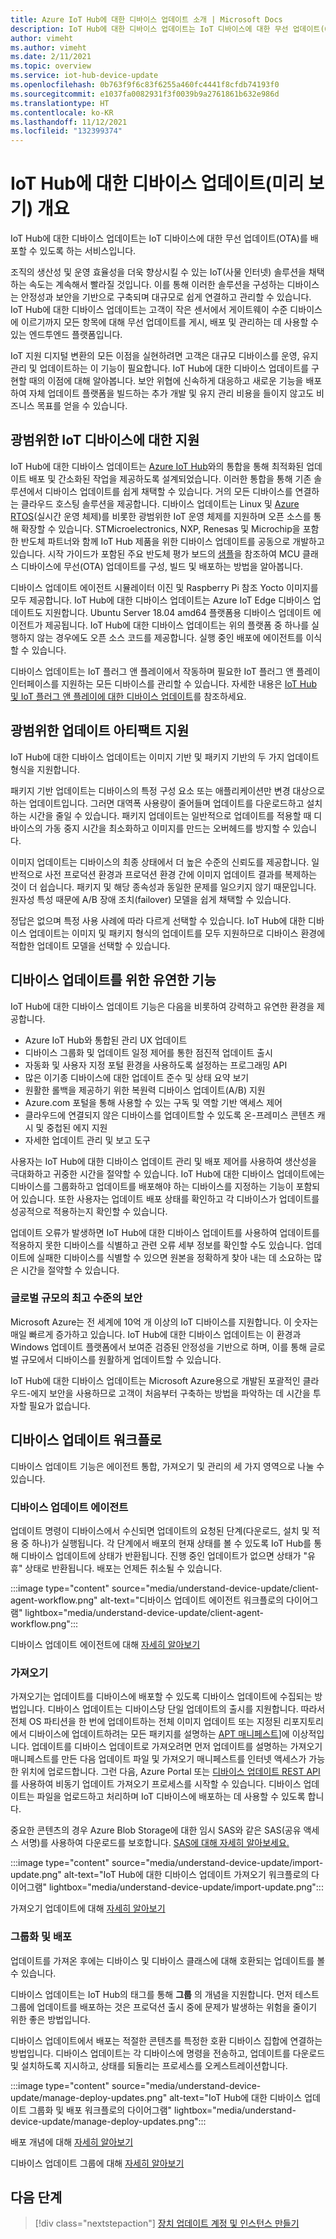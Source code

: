 ```yaml
---
title: Azure IoT Hub에 대한 디바이스 업데이트 소개 | Microsoft Docs
description: IoT Hub에 대한 디바이스 업데이트는 IoT 디바이스에 대한 무선 업데이트(OTA)를 배포할 수 있도록 하는 서비스입니다.
author: vimeht
ms.author: vimeht
ms.date: 2/11/2021
ms.topic: overview
ms.service: iot-hub-device-update
ms.openlocfilehash: 0b763f9f6c83f6255a460fc4441f8cfdb74193f0
ms.sourcegitcommit: e1037fa0082931f3f0039b9a2761861b632e986d
ms.translationtype: HT
ms.contentlocale: ko-KR
ms.lasthandoff: 11/12/2021
ms.locfileid: "132399374"
---
```

# <a name="device-update-for-iot-hub-preview-overview"></a>IoT Hub에 대한 디바이스 업데이트(미리 보기) 개요

IoT Hub에 대한 디바이스 업데이트는 IoT 디바이스에 대한 무선 업데이트(OTA)를 배포할 수 있도록 하는 서비스입니다.

조직의 생산성 및 운영 효율성을 더욱 향상시킬 수 있는 IoT(사물 인터넷) 솔루션을 채택하는 속도는 계속해서 빨라질 것입니다. 이를 통해 이러한 솔루션을 구성하는 디바이스는 안정성과 보안을 기반으로 구축되며 대규모로 쉽게 연결하고 관리할 수 있습니다. IoT Hub에 대한 디바이스 업데이트는 고객이 작은 센서에서 게이트웨이 수준 디바이스에 이르기까지 모든 항목에 대해 무선 업데이트를 게시, 배포 및 관리하는 데 사용할 수 있는 엔드투엔드 플랫폼입니다. 

IoT 지원 디지털 변환의 모든 이점을 실현하려면 고객은 대규모 디바이스를 운영, 유지 관리 및 업데이트하는 이 기능이 필요합니다. IoT Hub에 대한 디바이스 업데이트를 구현할 때의 이점에 대해 알아봅니다. 보안 위협에 신속하게 대응하고 새로운 기능을 배포하여 자체 업데이트 플랫폼을 빌드하는 추가 개발 및 유지 관리 비용을 들이지 않고도 비즈니스 목표를 얻을 수 있습니다.

## <a name="support-for-a-wide-range-of-iot-devices"></a>광범위한 IoT 디바이스에 대한 지원


IoT Hub에 대한 디바이스 업데이트는 [Azure IoT Hub](https://azure.microsoft.com/services/iot-hub/)와의 통합을 통해 최적화된 업데이트 배포 및 간소화된 작업을 제공하도록 설계되었습니다. 이러한 통합을 통해 기존 솔루션에서 디바이스 업데이트를 쉽게 채택할 수 있습니다. 거의 모든 디바이스를 연결하는 클라우드 호스팅 솔루션을 제공합니다. 디바이스 업데이트는 Linux 및 [Azure RTOS](https://azure.microsoft.com/services/rtos/)(실시간 운영 체제)를 비롯한 광범위한 IoT 운영 체제를 지원하며 오픈 소스를 통해 확장할 수 있습니다. STMicroelectronics, NXP, Renesas 및 Microchip을 포함한 반도체 파트너와 함께 IoT Hub 제품을 위한 디바이스 업데이트를 공동으로 개발하고 있습니다. 시작 가이드가 포함된 주요 반도체 평가 보드의 [샘플](https://github.com/azure-rtos/samples/tree/PublicPreview/ADU)을 참조하여 MCU 클래스 디바이스에 무선(OTA) 업데이트를 구성, 빌드 및 배포하는 방법을 알아봅니다. 

디바이스 업데이트 에이전트 시뮬레이터 이진 및 Raspberry Pi 참조 Yocto 이미지를 모두 제공합니다.
IoT Hub에 대한 디바이스 업데이트는 Azure IoT Edge 디바이스 업데이트도 지원합니다. Ubuntu Server 18.04 amd64 플랫폼용 디바이스 업데이트 에이전트가 제공됩니다. IoT Hub에 대한 디바이스 업데이트는 위의 플랫폼 중 하나를 실행하지 않는 경우에도 오픈 소스 코드를 제공합니다. 실행 중인 배포에 에이전트를 이식할 수 있습니다.

디바이스 업데이트는 IoT 플러그 앤 플레이에서 작동하며 필요한 IoT 플러그 앤 플레이 인터페이스를 지원하는 모든 디바이스를 관리할 수 있습니다. 자세한 내용은 [IoT Hub 및 IoT 플러그 앤 플레이에 대한 디바이스 업데이트](device-update-plug-and-play.md)를 참조하세요.

## <a name="support-for-a-wide-range-of-update-artifacts"></a>광범위한 업데이트 아티팩트 지원

IoT Hub에 대한 디바이스 업데이트는 이미지 기반 및 패키지 기반의 두 가지 업데이트 형식을 지원합니다.

패키지 기반 업데이트는 디바이스의 특정 구성 요소 또는 애플리케이션만 변경 대상으로 하는 업데이트입니다. 그러면 대역폭 사용량이 줄어들며 업데이트를 다운로드하고 설치하는 시간을 줄일 수 있습니다. 패키지 업데이트는 일반적으로 업데이트를 적용할 때 디바이스의 가동 중지 시간을 최소화하고 이미지를 만드는 오버헤드를 방지할 수 있습니다.

이미지 업데이트는 디바이스의 최종 상태에서 더 높은 수준의 신뢰도를 제공합니다. 일반적으로 사전 프로덕션 환경과 프로덕션 환경 간에 이미지 업데이트 결과를 복제하는 것이 더 쉽습니다. 패키지 및 해당 종속성과 동일한 문제를 일으키지 않기 때문입니다.
원자성 특성 때문에 A/B 장애 조치(failover) 모델을 쉽게 채택할 수 있습니다.

정답은 없으며 특정 사용 사례에 따라 다르게 선택할 수 있습니다. IoT Hub에 대한 디바이스 업데이트는 이미지 및 패키지 형식의 업데이트를 모두 지원하므로 디바이스 환경에 적합한 업데이트 모델을 선택할 수 있습니다.

## <a name="flexible-features-for-updating-devices"></a>디바이스 업데이트를 위한 유연한 기능

IoT Hub에 대한 디바이스 업데이트 기능은 다음을 비롯하여 강력하고 유연한 환경을 제공합니다.

* Azure IoT Hub와 통합된 관리 UX 업데이트
* 디바이스 그룹화 및 업데이트 일정 제어를 통한 점진적 업데이트 출시
* 자동화 및 사용자 지정 포털 환경을 사용하도록 설정하는 프로그래밍 API
* 많은 이기종 디바이스에 대한 업데이트 준수 및 상태 요약 보기
* 원활한 롤백을 제공하기 위한 복원력 디바이스 업데이트(A/B) 지원
* Azure.com 포털을 통해 사용할 수 있는 구독 및 역할 기반 액세스 제어
* 클라우드에 연결되지 않은 디바이스를 업데이트할 수 있도록 온-프레미스 콘텐츠 캐시 및 중첩된 에지 지원
* 자세한 업데이트 관리 및 보고 도구 

사용자는 IoT Hub에 대한 디바이스 업데이트 관리 및 배포 제어를 사용하여 생산성을 극대화하고 귀중한 시간을 절약할 수 있습니다. IoT Hub에 대한 디바이스 업데이트에는 디바이스를 그룹화하고 업데이트를 배포해야 하는 디바이스를 지정하는 기능이 포함되어 있습니다. 또한 사용자는 업데이트 배포 상태를 확인하고 각 디바이스가 업데이트를 성공적으로 적용하는지 확인할 수 있습니다.

업데이트 오류가 발생하면 IoT Hub에 대한 디바이스 업데이트를 사용하여 업데이트를 적용하지 못한 디바이스를 식별하고 관련 오류 세부 정보를 확인할 수도 있습니다. 업데이트에 실패한 디바이스를 식별할 수 있으면 원본을 정확하게 찾아 내는 데 소요하는 많은 시간을 절약할 수 있습니다.

### <a name="best-in-class-security-at-global-scale"></a>글로벌 규모의 최고 수준의 보안

Microsoft Azure는 전 세계에 10억 개 이상의 IoT 디바이스를 지원합니다. 이 숫자는 매일 빠르게 증가하고 있습니다. IoT Hub에 대한 디바이스 업데이트는 이 환경과 Windows 업데이트 플랫폼에서 보여준 검증된 안정성을 기반으로 하며, 이를 통해 글로벌 규모에서 디바이스를 원활하게 업데이트할 수 있습니다.

IoT Hub에 대한 디바이스 업데이트는 Microsoft Azure용으로 개발된 포괄적인 클라우드-에지 보안을 사용하므로 고객이 처음부터 구축하는 방법을 파악하는 데 시간을 투자할 필요가 없습니다.


## <a name="device-update-workflows"></a>디바이스 업데이트 워크플로

디바이스 업데이트 기능은 에이전트 통합, 가져오기 및 관리의 세 가지 영역으로 나눌 수 있습니다.

### <a name="device-update-agent"></a>디바이스 업데이트 에이전트

업데이트 명령이 디바이스에서 수신되면 업데이트의 요청된 단계(다운로드, 설치 및 적용 중 하나)가 실행됩니다. 각 단계에서 배포의 현재 상태를 볼 수 있도록 IoT Hub를 통해 디바이스 업데이트에 상태가 반환됩니다. 진행 중인 업데이트가 없으면 상태가 "유휴" 상태로 반환됩니다. 배포는 언제든 취소될 수 있습니다.

:::image type="content" source="media/understand-device-update/client-agent-workflow.png" alt-text="디바이스 업데이트 에이전트 워크플로의 다이어그램" lightbox="media/understand-device-update/client-agent-workflow.png":::

디바이스 업데이트 에이전트에 대해 [자세히 알아보기](device-update-agent-overview.md) 

### <a name="importing"></a>가져오기

가져오기는 업데이트를 디바이스에 배포할 수 있도록 디바이스 업데이트에 수집되는 방법입니다. 디바이스 업데이트는 디바이스당 단일 업데이트의 출시를 지원합니다. 따라서 전체 OS 파티션을 한 번에 업데이트하는 전체 이미지 업데이트 또는 지정된 리포지토리에서 디바이스에 업데이트하려는 모든 패키지를 설명하는 [APT 매니페스트](device-update-apt-manifest.md)]에 이상적입니다. 업데이트를 디바이스 업데이트로 가져오려면 먼저 업데이트를 설명하는 가져오기 매니페스트를 만든 다음 업데이트 파일 및 가져오기 매니페스트를 인터넷 액세스가 가능한 위치에 업로드합니다. 그런 다음, Azure Portal 또는 [디바이스 업데이트 REST API](/rest/api/deviceupdate/)를 사용하여 비동기 업데이트 가져오기 프로세스를 시작할 수 있습니다. 디바이스 업데이트는 파일을 업로드하고 처리하며 IoT 디바이스에 배포하는 데 사용할 수 있도록 합니다.

중요한 콘텐츠의 경우 Azure Blob Storage에 대한 임시 SAS와 같은 SAS(공유 액세스 서명)를 사용하여 다운로드를 보호합니다. [SAS에 대해 자세히 알아보세요.](../storage/common/storage-sas-overview.md)

:::image type="content" source="media/understand-device-update/import-update.png" alt-text="IoT Hub에 대한 디바이스 업데이트 가져오기 워크플로의 다이어그램" lightbox="media/understand-device-update/import-update.png":::

가져오기 업데이트에 대해 [자세히 알아보기](import-concepts.md) 

### <a name="grouping-and-deployment"></a>그룹화 및 배포

업데이트를 가져온 후에는 디바이스 및 디바이스 클래스에 대해 호환되는 업데이트를 볼 수 있습니다.

디바이스 업데이트는 IoT Hub의 태그를 통해 **그룹** 의 개념을 지원합니다. 먼저 테스트 그룹에 업데이트를 배포하는 것은 프로덕션 출시 중에 문제가 발생하는 위험을 줄이기 위한 좋은 방법입니다.

디바이스 업데이트에서 배포는 적절한 콘텐츠를 특정한 호환 디바이스 집합에 연결하는 방법입니다. 디바이스 업데이트는 각 디바이스에 명령을 전송하고, 업데이트를 다운로드 및 설치하도록 지시하고, 상태를 되돌리는 프로세스를 오케스트레이션합니다.

:::image type="content" source="media/understand-device-update/manage-deploy-updates.png" alt-text="IoT Hub에 대한 디바이스 업데이트 그룹화 및 배포 워크플로의 다이어그램" lightbox="media/understand-device-update/manage-deploy-updates.png":::

배포 개념에 대해 [자세히 알아보기](device-update-compliance.md)

디바이스 업데이트 그룹에 대해 [자세히 알아보기](device-update-groups.md)


## <a name="next-steps"></a>다음 단계

> [!div class="nextstepaction"]
> [장치 업데이트 계정 및 인스턴스 만들기](create-device-update-account.md)
